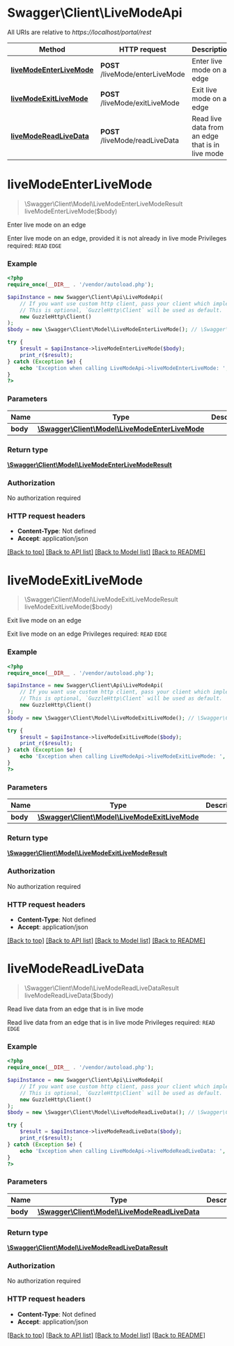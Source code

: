 # Swagger\Client\LiveModeApi

All URIs are relative to *https://localhost/portal/rest*

Method | HTTP request | Description
------------- | ------------- | -------------
[**liveModeEnterLiveMode**](LiveModeApi.md#liveModeEnterLiveMode) | **POST** /liveMode/enterLiveMode | Enter live mode on an edge
[**liveModeExitLiveMode**](LiveModeApi.md#liveModeExitLiveMode) | **POST** /liveMode/exitLiveMode | Exit live mode on an edge
[**liveModeReadLiveData**](LiveModeApi.md#liveModeReadLiveData) | **POST** /liveMode/readLiveData | Read live data from an edge that is in live mode


# **liveModeEnterLiveMode**
> \Swagger\Client\Model\LiveModeEnterLiveModeResult liveModeEnterLiveMode($body)

Enter live mode on an edge

Enter live mode on an edge, provided it is not already in live mode  Privileges required:  `READ` `EDGE`

### Example
```php
<?php
require_once(__DIR__ . '/vendor/autoload.php');

$apiInstance = new Swagger\Client\Api\LiveModeApi(
    // If you want use custom http client, pass your client which implements `GuzzleHttp\ClientInterface`.
    // This is optional, `GuzzleHttp\Client` will be used as default.
    new GuzzleHttp\Client()
);
$body = new \Swagger\Client\Model\LiveModeEnterLiveMode(); // \Swagger\Client\Model\LiveModeEnterLiveMode | 

try {
    $result = $apiInstance->liveModeEnterLiveMode($body);
    print_r($result);
} catch (Exception $e) {
    echo 'Exception when calling LiveModeApi->liveModeEnterLiveMode: ', $e->getMessage(), PHP_EOL;
}
?>
```

### Parameters

Name | Type | Description  | Notes
------------- | ------------- | ------------- | -------------
 **body** | [**\Swagger\Client\Model\LiveModeEnterLiveMode**](../Model/LiveModeEnterLiveMode.md)|  |

### Return type

[**\Swagger\Client\Model\LiveModeEnterLiveModeResult**](../Model/LiveModeEnterLiveModeResult.md)

### Authorization

No authorization required

### HTTP request headers

 - **Content-Type**: Not defined
 - **Accept**: application/json

[[Back to top]](#) [[Back to API list]](../../README.md#documentation-for-api-endpoints) [[Back to Model list]](../../README.md#documentation-for-models) [[Back to README]](../../README.md)

# **liveModeExitLiveMode**
> \Swagger\Client\Model\LiveModeExitLiveModeResult liveModeExitLiveMode($body)

Exit live mode on an edge

Exit live mode on an edge  Privileges required:  `READ` `EDGE`

### Example
```php
<?php
require_once(__DIR__ . '/vendor/autoload.php');

$apiInstance = new Swagger\Client\Api\LiveModeApi(
    // If you want use custom http client, pass your client which implements `GuzzleHttp\ClientInterface`.
    // This is optional, `GuzzleHttp\Client` will be used as default.
    new GuzzleHttp\Client()
);
$body = new \Swagger\Client\Model\LiveModeExitLiveMode(); // \Swagger\Client\Model\LiveModeExitLiveMode | 

try {
    $result = $apiInstance->liveModeExitLiveMode($body);
    print_r($result);
} catch (Exception $e) {
    echo 'Exception when calling LiveModeApi->liveModeExitLiveMode: ', $e->getMessage(), PHP_EOL;
}
?>
```

### Parameters

Name | Type | Description  | Notes
------------- | ------------- | ------------- | -------------
 **body** | [**\Swagger\Client\Model\LiveModeExitLiveMode**](../Model/LiveModeExitLiveMode.md)|  |

### Return type

[**\Swagger\Client\Model\LiveModeExitLiveModeResult**](../Model/LiveModeExitLiveModeResult.md)

### Authorization

No authorization required

### HTTP request headers

 - **Content-Type**: Not defined
 - **Accept**: application/json

[[Back to top]](#) [[Back to API list]](../../README.md#documentation-for-api-endpoints) [[Back to Model list]](../../README.md#documentation-for-models) [[Back to README]](../../README.md)

# **liveModeReadLiveData**
> \Swagger\Client\Model\LiveModeReadLiveDataResult liveModeReadLiveData($body)

Read live data from an edge that is in live mode

Read live data from an edge that is in live mode  Privileges required:  `READ` `EDGE`

### Example
```php
<?php
require_once(__DIR__ . '/vendor/autoload.php');

$apiInstance = new Swagger\Client\Api\LiveModeApi(
    // If you want use custom http client, pass your client which implements `GuzzleHttp\ClientInterface`.
    // This is optional, `GuzzleHttp\Client` will be used as default.
    new GuzzleHttp\Client()
);
$body = new \Swagger\Client\Model\LiveModeReadLiveData(); // \Swagger\Client\Model\LiveModeReadLiveData | 

try {
    $result = $apiInstance->liveModeReadLiveData($body);
    print_r($result);
} catch (Exception $e) {
    echo 'Exception when calling LiveModeApi->liveModeReadLiveData: ', $e->getMessage(), PHP_EOL;
}
?>
```

### Parameters

Name | Type | Description  | Notes
------------- | ------------- | ------------- | -------------
 **body** | [**\Swagger\Client\Model\LiveModeReadLiveData**](../Model/LiveModeReadLiveData.md)|  |

### Return type

[**\Swagger\Client\Model\LiveModeReadLiveDataResult**](../Model/LiveModeReadLiveDataResult.md)

### Authorization

No authorization required

### HTTP request headers

 - **Content-Type**: Not defined
 - **Accept**: application/json

[[Back to top]](#) [[Back to API list]](../../README.md#documentation-for-api-endpoints) [[Back to Model list]](../../README.md#documentation-for-models) [[Back to README]](../../README.md)


